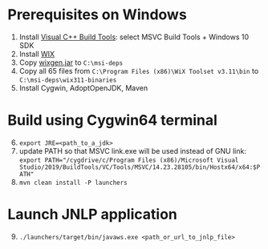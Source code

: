 # Prerequisites on Windows

1. Install [Visual C++ Build Tools](https://visualstudio.microsoft.com/thank-you-downloading-visual-studio/?sku=BuildTools&rel=16): select MSVC Build Tools + Windows 10 SDK
2. Install [WIX](https://github.com/wixtoolset/wix3/releases/download/wix3112rtm/wix311.exe)
3. Copy [wixgen.jar](https://github.com/akashche/wixgen/releases/download/1.7/wixgen.jar) to `C:\msi-deps`
4. Copy all 65 files from `C:\Program Files (x86)\WiX Toolset v3.11\bin` to `C:\msi-deps\wix311-binaries`
5. Install Cygwin, AdoptOpenJDK, Maven

# Build using Cygwin64 terminal

6. `export JRE=<path_to_a_jdk>`
7. update PATH so that MSVC link.exe will be used instead of GNU link: `export PATH="/cygdrive/c/Program Files (x86)/Microsoft Visual Studio/2019/BuildTools/VC/Tools/MSVC/14.23.28105/bin/Hostx64/x64:$PATH"`
8. `mvn clean install -P launchers`

# Launch JNLP application

9. `./launchers/target/bin/javaws.exe <path_or_url_to_jnlp_file>`
